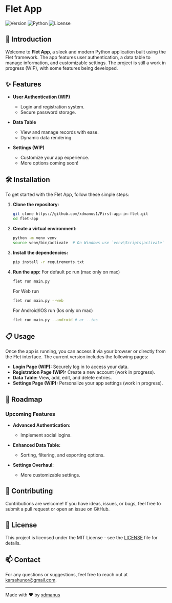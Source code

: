 
# Flet App

![Version](https://img.shields.io/badge/version-0.2.0-blue.svg)
![Python](https://img.shields.io/badge/python-3.12.2-blue.svg)
![License](https://img.shields.io/badge/license-MIT-green.svg)

## 🚀 Introduction

Welcome to **Flet App**, a sleek and modern Python application built using the Flet framework. The app features user authentication, a data table to manage information, and customizable settings. The project is still a work in progress (WIP), with some features being developed.

## ✨ Features

- **User Authentication (WIP)**
  - Login and registration system.
  - Secure password storage.

- **Data Table**
  - View and manage records with ease.
  - Dynamic data rendering.

- **Settings (WIP)**
  - Customize your app experience.
  - More options coming soon!

## 🛠️ Installation

To get started with the Flet App, follow these simple steps:

1. **Clone the repository:**

   ```bash
   git clone https://github.com/xdmanus1/First-app-in-flet.git
   cd flet-app
   ```

2. **Create a virtual environment:**

   ```bash
   python -m venv venv
   source venv/bin/activate  # On Windows use `venv\Scripts\activate`
   ```

3. **Install the dependencies:**

   ```bash
   pip install -r requirements.txt
   ```

4. **Run the app:**
   For default pc run (mac only on mac)
   ```bash
   flet run main.py
   ```
   For Web run
   ```bash
   flet run main.py --web
   ```
   For Android/IOS run (Ios only on mac)
   ```bash
   flet run main.py --android # or --ios
   ```
## 📋 Usage

Once the app is running, you can access it via your browser or directly from the Flet interface. The current version includes the following pages:

- **Login Page (WIP):** Securely log in to access your data.
- **Registration Page (WIP):** Create a new account (work in progress).
- **Data Table:** View, add, edit, and delete entries.
- **Settings Page (WIP):** Personalize your app settings (work in progress).

## 🔄 Roadmap

### Upcoming Features

- **Advanced Authentication:**
  - Implement social logins.
  
- **Enhanced Data Table:**
  - Sorting, filtering, and exporting options.

- **Settings Overhaul:**
  - More customizable settings.

## 🐛 Contributing

Contributions are welcome! If you have ideas, issues, or bugs, feel free to submit a pull request or open an issue on GitHub.

## 📄 License

This project is licensed under the MIT License - see the [LICENSE](LICENSE) file for details.

## 📫 Contact

For any questions or suggestions, feel free to reach out at [karsahunor@gmail.com](mailto:karsahunor@gmail.com).

---

Made with ❤️ by [xdmanus](https://github.com/xdmanus1)
